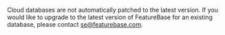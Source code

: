 Cloud databases are not automatically patched to the latest version. If you would like to upgrade to the latest version of FeatureBase for an existing database, please contact [se@featurebase.com](mailto:se@featurebase.com).